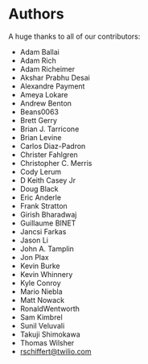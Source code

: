 Authors
=======

A huge thanks to all of our contributors:


- Adam Ballai
- Adam Rich
- Adam Richeimer
- Akshar Prabhu Desai
- Alexandre Payment
- Ameya Lokare
- Andrew Benton
- Beans0063
- Brett Gerry
- Brian J. Tarricone
- Brian Levine
- Carlos Diaz-Padron
- Christer Fahlgren
- Christopher C. Merris
- Cody Lerum
- D Keith Casey Jr
- Doug Black
- Eric Anderle
- Frank Stratton
- Girish Bharadwaj
- Guillaume BINET
- Jancsi Farkas
- Jason Li
- John A. Tamplin
- Jon Plax
- Kevin Burke
- Kevin Whinnery
- Kyle Conroy
- Mario Niebla
- Matt Nowack
- RonaldWentworth
- Sam Kimbrel
- Sunil Veluvali
- Takuji Shimokawa
- Thomas Wilsher
- rschiffert@twilio.com
